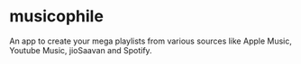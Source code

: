 # musicophile
An app to create your mega playlists from various sources like Apple Music, Youtube Music, jioSaavan and Spotify.
